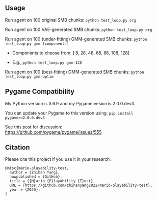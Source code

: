 ## Usage

Run agent on 100 original SMB chunks: `python test_loop.py org`

Run agent on 100 VAE-generated SMB chunks: `python test_loop.py org`

Run agent on 100 (under-fitting) GMM-generated SMB chunks: `python test_loop.py gmm-[components]`

- Components to choose from: [  8,  28,  48,  68,  88, 108, 128]

- E.g., `python test_loop.py gmm-128`

Run agent on 100 (best-fitting) GMM-generated SMB chunks: `python test_loop.py gmm-optim`

## Pygame Compatibility

My Python version is 3.6.9 and my Pygame vesion is 2.0.0.dev3.

You can update your Pygame to this version using: `pip install pygame==2.0.0.dev3`

See this post for discussion: https://github.com/pygame/pygame/issues/555

## Citation

Please cite this project if you use it in your research.

```
@misc{mario-playability-test,
  author = {Zhihan Yang},
  howpublished = {GitHub},
  title = {{M}ario {P}layability {T}est},
  URL = {https://github.com/zhihanyang2022/mario-playability-test},
  year = {2020},
}
```

